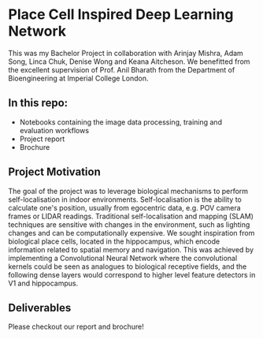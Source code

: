 # Place Cell Inspired Deep Learning Network

This was my Bachelor Project in collaboration with Arinjay Mishra, Adam Song, Linca Chuk, Denise Wong and Keana Aitcheson. We benefitted from the excellent supervision of Prof. Anil Bharath from the Department of Bioengineering at Imperial College London. 

## In this repo:
- Notebooks containing the image data processing, training and evaluation workflows
- Project report
- Brochure

## Project Motivation
The goal of the project was to leverage biological mechanisms to perform self-localisation in indoor environments. Self-localisation is the ability to calculate one's position, usually from egocentric data, e.g. POV camera frames or LIDAR readings. Traditional self-localisation and mapping (SLAM) techniques are sensitive with changes in the environment, such as lighting changes and can be computationally expensive. We sought inspiration from biological place cells, located in the hippocampus, which encode information related to spatial memory and navigation. This was achieved by implementing a Convolutional Neural Network where the convolutional kernels could be seen as analogues to biological receptive fields, and the following dense layers would correspond to higher level feature detectors in V1 and hippocampus. 

## Deliverables
Please checkout our report and brochure!
